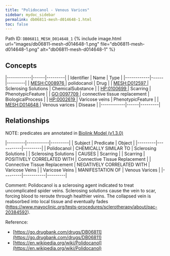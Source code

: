 ```yaml
---
title: "Polidocanol - Venous Varices"
sidebar: mydoc_sidebar
permalink: db06811-mesh-d014648-1.html
toc: false 
---
```



Path ID: `DB06811_MESH_D014648_1`
{% include image.html url="images/db06811-mesh-d014648-1.png" file="db06811-mesh-d014648-1.png" alt="db06811-mesh-d014648-1" %}

## Concepts

|------------|------|---------|
| Identifier | Name | Type    |
|------------|------|---------|
| <a href="https://identifiers.org/MESH:C008976">MESH:C008976 </a> | polidocanol | Drug |
| <a href="https://identifiers.org/MESH:D012597">MESH:D012597 </a> | Sclerosing Solutions | ChemicalSubstance |
| <a href="https://identifiers.org/HP:0100699">HP:0100699 </a> | Scarring | PhenotypicFeature |
| <a href="https://identifiers.org/GO:0097709">GO:0097709 </a> | connective tissue replacement | BiologicalProcess |
| <a href="https://identifiers.org/HP:0002619">HP:0002619 </a> | Varicose veins | PhenotypicFeature |
| <a href="https://identifiers.org/MESH:D014648">MESH:D014648 </a> | Venous varices | Disease |
|------------|------|---------|

## Relationships


NOTE: predicates are annotated in <a href="https://github.com/biolink/biolink-model/releases/tag/v1.3.0">Biolink Model (v1.3.0)</a>

|---------|-----------|---------|
| Subject | Predicate | Object  |
|---------|-----------|---------|
| Polidocanol | CHEMICALLY SIMILAR TO | Sclerosing Solutions |
| Sclerosing Solutions | CAUSES | Scarring |
| Scarring | POSITIVELY CORRELATED WITH | Connective Tissue Replacement |
| Connective Tissue Replacement | NEGATIVELY CORRELATED WITH | Varicose Veins |
| Varicose Veins | MANIFESTATION OF | Venous Varices |
|---------|-----------|---------|

Comment: Polidocanol is a sclerosing agent indicated to treat uncomplicated spider veins. Sclerosing solutions cause the vein to scar, forcing blood to reroute through healthier veins. The collapsed vein is reabsorbed into local tissue and eventually fades (https://www.mayoclinic.org/tests-procedures/sclerotherapy/about/pac-20384592).

Reference: 
  - [https://go.drugbank.com/drugs/DB06811](https://go.drugbank.com/drugs/DB06811)
  - [https://en.wikipedia.org/wiki/Polidocanol](https://en.wikipedia.org/wiki/Polidocanol)

